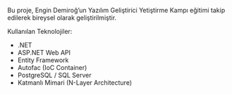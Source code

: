 Bu proje, Engin Demiroğ’un Yazılım Geliştirici Yetiştirme Kampı eğitimi takip edilerek bireysel olarak geliştirilmiştir.

Kullanılan Teknolojiler:

- .NET
- ASP.NET Web API
- Entity Framework
- Autofac (IoC Container)
- PostgreSQL / SQL Server
- Katmanlı Mimari (N-Layer Architecture)





